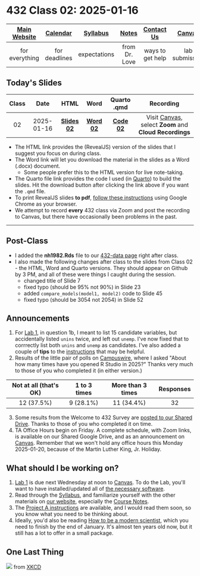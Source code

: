 # 432 Class 02: 2025-01-16

[Main Website](https://thomaselove.github.io/432-2025/) | [Calendar](https://thomaselove.github.io/432-2025/calendar.html) | [Syllabus](https://thomaselove.github.io/432-syllabus-2025/) | [Notes](https://thomaselove.github.io/432-notes/) | [Contact Us](https://thomaselove.github.io/432-2025/contact.html) | [Canvas](https://canvas.case.edu) | [Data and Code](https://github.com/THOMASELOVE/432-data) | [Sources](https://github.com/THOMASELOVE/432-classes-2024/tree/main/sources)
:-----------: | :--------------: | :----------: | :---------: | :-------------: | :-----------: | :------------: |:------:
for everything | for deadlines | expectations | from Dr. Love | ways to get help | lab submission | for downloads | to read

## Today's Slides

Class | Date | HTML | Word | Quarto .qmd | Recording
:---: | :--------: | :------: | :------: | :------: | :-------------:
02 | 2025-01-16 | **[Slides 02](https://thomaselove.github.io/432-slides-2025/slides02.html)** | **[Word 02](https://thomaselove.github.io/432-slides-2025/slides02w.docx)** | **[Code 02](https://github.com/THOMASELOVE/432-slides-2025/blob/main/slides02.qmd)** | Visit [Canvas](https://canvas.case.edu/), select **Zoom** and **Cloud Recordings**

- The HTML link provides the (RevealJS) version of the slides that I suggest you focus on during class.
- The Word link will let you download the material in the slides as a Word (.docx) document.
    - Some people prefer this to the HTML version for live note-taking.
- The Quarto file link provides the code I used (in [Quarto](https://quarto.org/)) to build the slides. Hit the download button after clicking the link above if you want the `.qmd` file.
- To print RevealJS slides **to pdf**, [follow these instructions](https://quarto.org/docs/presentations/revealjs/presenting.html#print-to-pdf) using Google Chrome as your browser.
- We attempt to record **every** 432 class via Zoom and post the recording to Canvas, but there have occasionally been problems in the past.

---

## Post-Class

- I added the **nh1982.Rds** file to our [432-data page](https://github.com/THOMASELOVE/432-data) right after class.
- I also made the following changes after class to the slides from Class 02 - the HTML, Word and Quarto versions. They should appear on Github by 3 PM, and all of these were things I caught during the session.
    - changed title of Slide 7
    - fixed typo (should be 95% not 90%) in Slide 23
    - added `compare_models(model1, model2)` code to Slide 45
    - fixed typo (should be 3054 not 2054) in Slide 52

## Announcements

1. For [Lab 1](https://thomaselove.github.io/432-2025/lab1.html), in question 1b, I meant to list 15 candidate variables, but accidentally listed `unins` twice, and left out `unemp`. I've now fixed that to corrrectly list both `unins` and `unemp` as candidates. I've also added a couple of **tips** to the [instructions](https://thomaselove.github.io/432-2025/lab1.html) that may be helpful.
2. Results of the little pair of polls on [Campuswire](https://campuswire.com/), where I asked "About how many times have you opened R Studio in 2025?" Thanks very much to those of you who completed it (in either version.)
 
Not at all (that's OK) | 1 to 3 times | More than 3 times | Responses
:--------------------: | :--------------------: | :--------------------: | :--------:
12 (37.5%) | 9 (28.1%) | 11 (34.4%) | 32

3. Some results from the Welcome to 432 Survey are [posted to our Shared Drive](https://docs.google.com/document/d/1mpLfZoKDNFJ79hdOyNnpiEs6OxDL-0DWFAf-gUjnJwo/edit?usp=drive_link). Thanks to those of you who completed it on time.
4. TA Office Hours begin on Friday. A complete schedule, with Zoom links, is available on our Shared Google Drive, and as an announcement on [Canvas](https://canvas.case.edu/). Remember that we won't hold any office hours this Monday 2025-01-20, because of the Martin Luther King, Jr. Holiday.

## What should I be working on?

1. [Lab 1](https://thomaselove.github.io/432-2025/lab1.html) is due next Wednesday at noon to [Canvas](https://canvas.case.edu/). To do the Lab, you'll want to have installed/updated all of [the necessary software](https://thomaselove.github.io/432-2025/software.html).
2. Read through the [Syllabus](https://thomaselove.github.io/432-2025/), and familiarize yourself with the other materials on [our website](https://thomaselove.github.io/432-2025/), especially the [Course Notes](https://thomaselove.github.io/432-notes/).
3. The [Project A instructions](https://thomaselove.github.io/432-2025/projA.html) are available, and I would read them soon, so you know what you need to be thinking about.
4. Ideally, you'd also be reading [How to be a modern scientist](https://leanpub.com/modernscientist), which you need to finish by the end of January. It's almost ten years old now, but it still has a lot to offer in a small package.

## One Last Thing

![](https://imgs.xkcd.com/comics/features_of_adulthood.png) from [XKCD](https://xkcd.com/3034)
